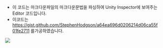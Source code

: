 - 이 코드는 마크다운파일의 마크다운문법을 파싱하여 Unity Inspector에 보여주는 Editor 코드입니다.    
- 이코드는 https://gist.github.com/StephenHodgson/a64ea696d0206214d06ca55f01fe2711 를가공하였습니다.

![](
https://postfiles.pstatic.net/MjAxODA1MDVfMjM4/MDAxNTI1NTE5NDY5NDA1.wRRD_fhTPgR9B4pqkqIaQWKNMXkT45uzW_RgS22rIL0g.EuaSb-Aw3QeRCKNsy_MfC5ufGUaEodHgMfd53UPvorMg.JPEG.strix13/bandicam_2018-05-05_20-19-20-729.jpg?type=w773)
